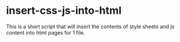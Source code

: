 # insert-css-js-into-html
This is a short script that will insert the contents of style sheets and js content into html pages for 1 file.
